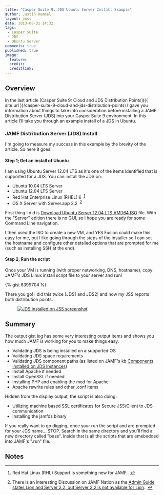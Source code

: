 ```yaml
---
title: "Casper Suite 9: JDS Ubuntu Server Install Example"
author: Justin Rummel
layout: post
date: 2013-08-31 14:32
tags:
 - Casper Suite
 - JDS
 - Ubuntu Server
comments: true
published: true
image:
  feature:
  credit:
  creditlink:
---
```

## Overview

In the last article [Casper Suite 9: Cloud and JDS Distribution Points]({{ site.url }}/casper-suite-9-cloud-and-jds-distribution-points) I gave you information about things to take into consideration before installing a JAMF Distribution Server (JDS) into your Casper Suite 9 environment.  In this article I'll take you through an example install of a JDS in Ubuntu.

### JAMF Distribution Server (JDS) Install

I'm going to measure my success in this example by the brevity of the article.  So here it goes! 

#### Step 1; Get an install of Ubuntu
I am using Ubuntu Server 12.04 LTS as it's one of the items identified that is supported for a JDS.  You can install the JDS on:

-	Ubuntu 10.04 LTS Server
-	Ubuntu 12.04 LTS Server
-	Red Hat Enterprise Linux (RHEL) 6 &nbsp;<sup id="fnr1-2013-08-31">[1]</sup>
-	OS X Server with Server.app 2.2 &nbsp;<sup id="fnr1-2013-08-31">[2]</sup>

First thing I did is [Download Ubuntu Server 12.04 LTS AMD64 ISO][ubuntu12.04] file.  With the "Server" edition there is no GUI, so I hope you are ready for some Command Line navigation. 

I then used the ISO to create a new VM, and YES Fusion could make this easy for me, but I like going through the steps of the installer so I can set the hostname and configure other detailed options that are prompted for me (such as installing SSH at the end).

#### Step 2; Run the script
Once your VM is running (with proper networking, DNS, hostname), copy JAMF's JDS Linux install script file to your server and run!

{% gist 6399704 %}

There you go!  I did this twice (JDS1 and JDS2) and now my JSS reports both distribution points.

<figure>
<a href="{{ site.url }}/images/2013/08/31/JDS.png"><img src="{{ site.url }}/images/2013/08/31/JDS_480.png" alt="JDS installed on JSS screenshot" title="JDS installed on JSS screenshot" /></a>
</figure>

## Summary
The output gist log has some very interesting output items and shows you how much JAMF is working for you to make things easy.

-	Validating JDS is being installed on a supported OS
-	Validating JDS space requirements
-	Validating JDS component paths (as listed on JAMF's kb [Components Installed on JDS Instances][339])
-	Install Apache if needed
-	Install OpenSSL if needed
-	Installing PHP and enabling the mod for Apache
-	Apache rewrite rules and other .conf items

Hidden from the display output, the script is also doing:

-	Utilizing machine based SSL certificates for Secure JSS/Client to JDS communication
-	Installing the jamfds binary

If you really want to go digging, once your run the script and are prompted for your JDS name... STOP.  Search in the same directory and you'll find a new directory called "base".  Inside that is all the scripts that are emebedded into JAMF's ".run" file. 

## Notes

<div class="footnotes">
<hr />
<ol>
	<li id="fn1-2013-08-31">
		<p>Red Hat Linux (RHL) Support is something new for JAMF. &nbsp;<a href="#fnr1-2013-08-31" class="footnoteBackLink" title="Jump back to footnote 1 in the text.">&#8617;</a></p>
	</li>
	<li id="fn2-2013-08-31">
		<p>There is an interesting Discussion on JAMF Nation as the <a href="https://jamfnation.jamfsoftware.com/discussion.html?id=8111">Admin Guide states Lion and Server 2.2, but Server 2.2 is not available for Lion</a>. &nbsp;<a href="#fnr2-2013-08-31" class="footnoteBackLink" title="Jump back to footnote 2 in the text.">&#8617;</a></p>
	</li>
</ol>
</div>


[1]: #fn1-2012-08-31
[2]: #fn2-2012-08-31

[ubuntu12.04]: http://www.ubuntu.com/download/server
[339]: https://jamfnation.jamfsoftware.com/article.html?id=339